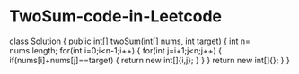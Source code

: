 # TwoSum-code-in-Leetcode
class Solution 
{
    public int[] twoSum(int[] nums, int target) 
    {
        int n= nums.length;
        for(int i=0;i<n-1;i++)
        {
            for(int j=i+1;j<n;j++)
            {
                if(nums[i]+nums[j]==target)
                {
                    return new int[]{i,j};
                }
            }
        }
        return new int[]{};
    }
}
